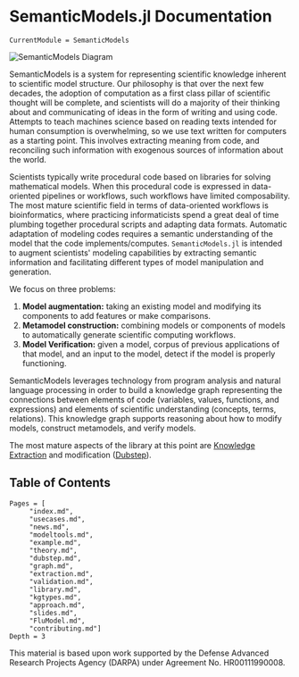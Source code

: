 # SemanticModels.jl Documentation

```@meta
CurrentModule = SemanticModels
```

![SemanticModels Diagram](img/semanticmodels_jl.dot.svg)


SemanticModels is a system for representing scientific knowledge inherent to scientific model structure.
Our philosophy is that over the next few decades, the adoption of computation as a first class pillar of scientific
thought will be complete, and scientists will do a majority of their thinking about and communicating of ideas in the
form of writing and using code. Attempts to teach machines science based on reading texts intended for human consumption
is overwhelming, so we use text written for computers as a starting point. This involves extracting meaning from code,
and reconciling such information with exogenous sources of information about the world.

Scientists typically write procedural code based on libraries for solving mathematical models. When this procedural
code is expressed in data-oriented pipelines or workflows, such workflows have limited composability. The most mature scientific
field in terms of data-oriented workflows is bioinformatics, where practicing informaticists spend a great deal of time
plumbing together procedural scripts and adapting data formats. Automatic adaptation of modeling codes requires a
semantic understanding of the model that the code implements/computes. ```SemanticModels.jl``` is intended to augment
scientists' modeling capabilities by extracting semantic information and facilitating different types of model
manipulation and generation.

We focus on three problems:

1. **Model augmentation:** taking an existing model and modifying its components to add features or make comparisons.
2. **Metamodel construction:** combining models or components of models to automatically generate scientific computing workflows.
3. **Model Verification:** given a model, corpus of previous applications of that model, and an input to the model, detect if the model is properly functioning.

SemanticModels leverages technology from program analysis and natural language processing in order to build a knowledge
graph representing the connections between elements of code (variables, values, functions, and expressions) and elements
of scientific understanding (concepts, terms, relations). This knowledge graph supports reasoning about how to modify
models, construct metamodels, and verify models.

The most mature aspects of the library at this point are [Knowledge Extraction](@ref) and
modification ([Dubstep](@ref)).

## Table of Contents
```@contents
Pages = [
     "index.md",
     "usecases.md",
     "news.md",
     "modeltools.md",
     "example.md",
     "theory.md",
     "dubstep.md",
     "graph.md",
     "extraction.md",
     "validation.md",
     "library.md",
     "kgtypes.md",
     "approach.md",
     "slides.md",
     "FluModel.md",
     "contributing.md"]
Depth = 3
```


This material is based upon work supported by the Defense Advanced Research Projects Agency (DARPA) under Agreement No. HR00111990008.
